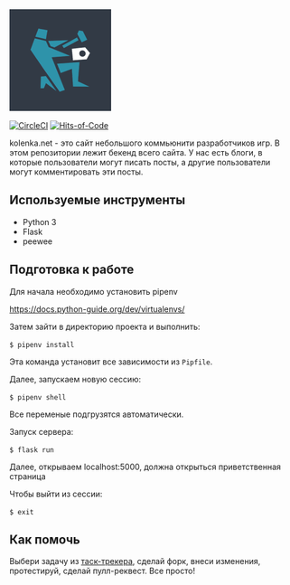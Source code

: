 <img src="logo.png"/>

[![CircleCI](https://circleci.com/gh/NaKolenke/kolenka-backend.svg?style=shield)](https://circleci.com/gh/NaKolenke/kolenka-backend)
[![Hits-of-Code](https://hitsofcode.com/github/NaKolenke/kolenka-backend)](https://hitsofcode.com/view/github/NaKolenke/kolenka-backend)

kolenka.net - это сайт небольшого коммьюнити разработчиков игр. В этом репозитории лежит бекенд всего сайта. У нас есть блоги, в которые пользователи могут писать посты, а другие пользователи могут комментировать эти посты.

## Используемые инструменты

* Python 3
* Flask
* peewee

## Подготовка к работе

Для начала необходимо установить pipenv

https://docs.python-guide.org/dev/virtualenvs/

Затем зайти в директорию проекта и выполнить:

`$ pipenv install`

Эта команда установит все зависимости из `Pipfile`.

Далее, запускаем новую сессию:

`$ pipenv shell`

Все переменые подгрузятся автоматически.

Запуск сервера:

`$ flask run`

Далее, открываем localhost:5000, должна открыться приветственная страница

Чтобы выйти из сессии:

`$ exit`

## Как помочь

Выбери задачу из [таск-трекера](https://github.com/NaKolenke/kolenka-doc/projects/1), сделай форк, внеси изменения, протестируй, сделай пулл-реквест. Все просто!
